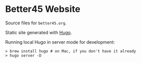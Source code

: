 # Better45 Website

Source files for `better45.org`.

Static site generated with [Hugo](https://gohugo.io/).

Running local Hugo in server mode for development:

```
> brew install hugo # on Mac, if you don't have it already
> hugo server -D
```
